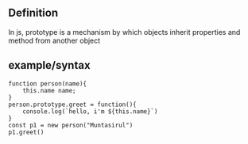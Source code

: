 ## Definition
In js, prototype is a mechanism by which objects inherit properties and method from another object

## example/syntax
```
function person(name){
    this.name name;
}
person.prototype.greet = function(){
    console.log(`hello, i'm ${this.name}`)
}
const p1 = new person("Muntasirul")
p1.greet()
```